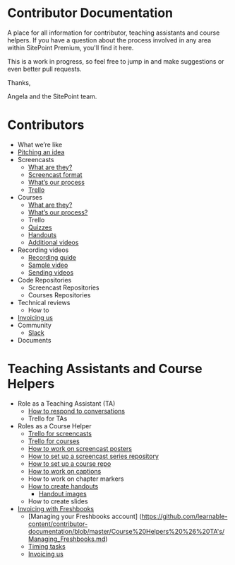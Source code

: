 # Contributor Documentation
A place for all information for contributor, teaching assistants and course helpers. If you have a question about the process involved in any area within SitePoint Premium, you'll find it here.

This is a work in progress, so feel free to jump in and make suggestions or even better pull requests. 

Thanks,

Angela and the SitePoint team.

# Contributors
- What we’re like
- [Pitching an idea](https://github.com/learnable-content/contributor-documentation/blob/master/Contributors/Pitch.md)
- Screencasts
   - [What are they?](https://github.com/learnable-content/contributor-documentation/blob/master/Contributors/Screencasts.md)
   - [Screencast format](https://github.com/learnable-content/contributor-documentation/blob/master/Contributors/Format.md)
   - [What’s our process](https://github.com/learnable-content/contributor-documentation/blob/master/Contributors/Process.md)
   - [Trello](https://github.com/learnable-content/contributor-documentation/blob/master/Contributors/ScreencastTrello.md)
- Courses
   - [What are they?](https://github.com/learnable-content/contributor-documentation/blob/master/Contributors/Courses.md)
   - [What’s our process?](https://github.com/learnable-content/contributor-documentation/blob/master/Contributors/CourseProcess.md)
   - Trello
   - [Quizzes](https://github.com/learnable-content/contributor-documentation/blob/master/Contributors/Quizzes.md)
   - [Handouts](https://github.com/learnable-content/contributor-documentation/blob/master/Contributors/Handouts.md)
   - [Additional videos](https://github.com/learnable-content/contributor-documentation/blob/master/Contributors/Additional-Videos.md)
- Recording videos
   - [Recording guide](https://github.com/learnable-content/contributor-documentation/blob/master/Contributors/Recording.md)
   - [Sample video](https://github.com/learnable-content/contributor-documentation/blob/master/Contributors/Sample.md)
   - [Sending videos](https://github.com/learnable-content/contributor-documentation/blob/master/Contributors/SendingVideos.md)
- Code Repositories
   - Screencast Repositories
   - Courses Repositories
- Technical reviews
   - How to 
- [Invoicing us](https://github.com/learnable-content/contributor-documentation/blob/master/Contributors/Invoicing.md)
- Community
  - [Slack](https://github.com/learnable-content/contributor-documentation/blob/master/Contributors/Slack.md)
- Documents

# Teaching Assistants and Course Helpers
- Role as a Teaching Assistant (TA)
    - [How to respond to conversations](https://github.com/learnable-content/contributor-documentation/blob/master/Course%20Helpers%20%26%20TA's/Conversations.md)
    - Trello for TAs
- Roles as a Course Helper
   - [Trello for screencasts](https://github.com/learnable-content/contributor-documentation/blob/master/Course%20Helpers%20&%20TA's/Trello_for_Screencasts.md)
   - [Trello for courses](https://github.com/learnable-content/contributor-documentation/blob/master/Course%20Helpers%20%26%20TA's/Trello_for_courses.md)
   - [How to work on screencast posters](https://github.com/learnable-content/contributor-documentation/blob/master/Course%20Helpers%20%26%20TA's/Screencast_posters.md)
   - [How to set up a screencast series repository](https://github.com/learnable-content/contributor-documentation/blob/master/Course%20Helpers%20%26%20TA's/Repositories.md)
   - [How to set up a course repo](https://github.com/learnable-content/contributor-documentation/blob/master/Course%20Helpers%20%26%20TA's/Course-Repositories.md)
   - [How to work on captions](https://github.com/learnable-content/contributor-documentation/blob/master/Course%20Helpers%20%26%20TA's/Captions.md)
   - How to work on chapter markers
   - [How to create handouts](https://github.com/learnable-content/contributor-documentation/blob/master/Course%20Helpers%20%26%20TA's/Handouts.md)
      - [Handout images](https://github.com/learnable-content/contributor-documentation/blob/master/Course%20Helpers%20%26%20TA's/Hanout-images.md) 
   - How to create slides
- [Invoicing with Freshbooks](https://github.com/learnable-content/contributor-documentation/blob/master/Course%20Helpers%20%26%20TA's/Invoicing%20with%20Freshbooks.md)
   - [Managing your Freshbooks account] (https://github.com/learnable-content/contributor-documentation/blob/master/Course%20Helpers%20%26%20TA's/Managing_Freshbooks.md)
   - [Timing tasks](https://github.com/learnable-content/contributor-documentation/blob/master/Course%20Helpers%20%26%20TA's/Timingtasks.md)
   - [Invoicing us](https://github.com/learnable-content/contributor-documentation/blob/master/Course%20Helpers%20%26%20TA's/Invoicing-Us.md)
